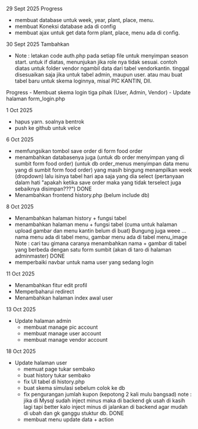 29 Sept 2025
Progress
- membuat database untuk week, year, plant, place, menu.
- membuat Koneksi database ada di config
- membuat ajax untuk get data form plant, place, menu ada di config.

30 Sept 2025
Tambahkan 

-   <?php include "../auth.php"; ?>
    <?php if ($_SESSION['role'] !== 'vendorkantin') { header("Location: ../form_login.php"); exit; } ?>

    Note : letakan code auth.php pada setiap file untuk menyimpan season start. untuk if diatas, menunjukan jika role nya tidak sesuai. contoh diatas untuk folder vendor ngambil data dari tabel vendorkantin. tinggal disesuaikan saja jika untuk tabel admin, maupun user. atau mau buat tabel baru untuk skema loginnya, misal PIC KANTIN, Dll.

Progress
    - Membuat skema login tiga pihak (User, Admin, Vendor)
    - Update halaman form_login.php

1 Oct 2025
 - hapus yarn. soalnya bentrok
 - push ke github untuk velce

 6 Oct 2025
 - memfungsikan tombol save order di form food order
 - menambahkan databasenya juga 
    (untuk db order menyimpan yang di sumbit form food order)
    (untuk db order_menus menyimpan data menu yang di sumbit form food order)
    yang masih bingung menampilkan week (dropdown) lalu isinya tabel hari apa saja yang dia select (pertanyaan dalam hati "apakah ketika save order maka yang tidak terselect juga sebaiknya disimpan???") DONE
 - Menambahkan frontend history.php (belum include db)

8 Oct 2025
- Menambahkan halaman history + fungsi tabel
- menambahkan halaman menu + fungsi tabel (cuma untuk halaman upload gambar dan menu kantin belum di buat)
    Bungung juga weee ... nama menu ada di tabel menu, gambar menu ada di tabel menu_image
    Note : cari tau gimana caranya menambahkan nama + gambar di tabel yang berbeda dengan satu form sumbit (akan di taro di halaman adminmaster) DONE
- memperbaiki navbar untuk nama user yang sedang login

11 Oct 2025
- Menambahkan fitur edit profil
- Memperbaharui redirect
- Menambahkan halaman index awal user

13 Oct 2025
- Update halaman admin
    - membuat manage pic account
    - membuat manage user account
    - membuat manage vendor account

18 Oct 2025
- Update halaman user
    - memuat page tukar sembako
    - buat history tukar sembako
    - fix UI tabel di history.php
    - buat skema simulasi sebelum colok ke db
    - fix pengurangan jumlah kupon (kepotong 2 kali mulu bangsad) note : jika di Mysql sudah inject minus maka di backend gk usah di kasih lagi tapi better kalo inject minus di jalankan di backend agar mudah di ubah dan gk ganggu stuktur db. DONE
    - membuat menu update data + action
    
